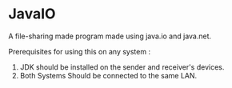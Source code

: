 # JavaIO
A file-sharing made program made using java.io and java.net. 

Prerequisites for using this on any system : 
1. JDK should be installed on the sender and receiver's devices.
2. Both Systems Should be connected to the same LAN. 
